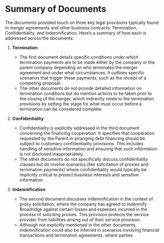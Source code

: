 # Summary of Documents

The documents provided touch on three key legal provisions typically found in merger agreements and other business contracts: Termination, Confidentiality, and Indemnification. Here’s a summary of how each is addressed across the documents:

1. **Termination**:
   - The first document details specific conditions under which termination payments are to be made either by the company or the parent company depending on who terminates the merger agreement and under what circumstances. It outlines specific scenarios that trigger these payments, such as the receipt of a competing proposal.
   - The other documents do not provide detailed information on termination conditions but do mention actions to be taken prior to the closing of the merger, which indirectly relate to the termination provisions by setting the stage for what must occur before a termination can be considered complete.

2. **Confidentiality**:
   - Confidentiality is explicitly addressed in the third document concerning the financing cooperation. It specifies that cooperation requested by the Parent in arranging debt financing should be subject to customary confidentiality provisions. This includes handling of sensitive information and ensuring that such information is not disclosed inappropriately.
   - The other documents do not specifically discuss confidentiality clauses but do involve scenarios (like solicitation of proxies and termination payments) where confidentiality would typically be implicitly critical to protect business interests and sensitive information.

3. **Indemnification**:
   - The second document discusses indemnification in the context of proxy solicitation, where the company has agreed to indemnify Broadridge against certain losses and expenses incurred in the process of soliciting proxies. This provision protects the service provider from liabilities arising out of their service provision.
   - Although not explicitly mentioned in the other documents, indemnification could also be inferred in scenarios involving financial transactions and termination agreements, where parties